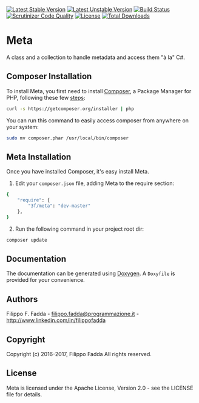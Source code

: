 [![Latest Stable Version](https://poser.pugx.org/3f/meta/v/stable.png)](https://packagist.org/packages/3f/meta)
[![Latest Unstable Version](https://poser.pugx.org/3f/meta/v/unstable.png)](https://packagist.org/packages/3f/meta)
[![Build Status](https://scrutinizer-ci.com/g/dedalozzo/meta/badges/build.png?b=master)](https://scrutinizer-ci.com/g/dedalozzo/meta/build-status/master)
[![Scrutinizer Code Quality](https://scrutinizer-ci.com/g/dedalozzo/meta/badges/quality-score.png?b=master)](https://scrutinizer-ci.com/g/dedalozzo/meta/?branch=master)
[![License](https://poser.pugx.org/3f/meta/license.svg)](https://packagist.org/packages/3f/converter)
[![Total Downloads](https://poser.pugx.org/3f/meta/downloads.png)](https://packagist.org/packages/3f/converter)


Meta
====
A class and a collection to handle metadata and access them "à la" C#. 


Composer Installation
---------------------

To install Meta, you first need to install [Composer](http://getcomposer.org/), a Package Manager for
PHP, following these few [steps](http://getcomposer.org/doc/00-intro.md#installation-nix):

```sh
curl -s https://getcomposer.org/installer | php
```

You can run this command to easily access composer from anywhere on your system:

```sh
sudo mv composer.phar /usr/local/bin/composer
```


Meta Installation
--------------------
Once you have installed Composer, it's easy install Meta.

1. Edit your `composer.json` file, adding Meta to the require section:
```sh
{
    "require": {
        "3f/meta": "dev-master"
    },
}
```
2. Run the following command in your project root dir:
```sh
composer update
```


Documentation
-------------
The documentation can be generated using [Doxygen](http://doxygen.org). A `Doxyfile` is provided for your convenience.


Authors
-------
Filippo F. Fadda - <filippo.fadda@programmazione.it> - <http://www.linkedin.com/in/filippofadda>


Copyright
---------
Copyright (c) 2016-2017, Filippo Fadda
All rights reserved.


License
-------
Meta is licensed under the Apache License, Version 2.0 - see the LICENSE file for details.
